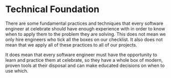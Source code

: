 # Technical Foundation

There are some fundamental practices and techniques that every software engineer at celebrate should have enough experience with in order to know when to apply them to the problem they are solving. This does not mean we only hire engineers who tick all the boxes on our checklist. It also does not mean that we apply all of these practices to all of our projects. 

It does mean that every software engineer must have the opportunity to learn and practice them at celebrate, so they have a whole box of modern, proven tools at their disposal and can make educated decisions on when to use which. 
